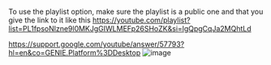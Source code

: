 To use the playlist option, make sure the playlist is a public one and that you give the link to it like this
https://youtube.com/playlist?list=PL1fpsoNlzne9l0MKJgGIWLMEFp26SHoZK&si=lgQpgCqJa2MQhtLd

https://support.google.com/youtube/answer/57793?hl=en&co=GENIE.Platform%3DDesktop
![image](https://github.com/user-attachments/assets/480a7f7c-d037-456c-8a89-25a167668638)
